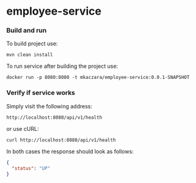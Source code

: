 # employee-service


### Build and run
To build project use:
```
mvn clean install
```
To run service after building the project use:
```
docker run -p 8080:8080 -t mkaczara/employee-service:0.0.1-SNAPSHOT
```

### Verify if service works
Simply visit the following address:
```
http://localhost:8080/api/v1/health
```
or use cURL:
```
curl http://localhost:8080/api/v1/health
```
In both cases the response should look as follows:
```json
{
  "status": "UP"
}
```